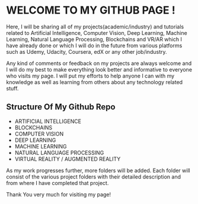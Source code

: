 # WELCOME TO MY GITHUB PAGE !

Here, I will be sharing all of my projects(academic/industry) and tutorials related to Artificial Intelligence, Computer Vision, Deep Learning, Machine Learning, Natural Language Processing, Blockchains and VR/AR which I have already done or which I will do in the future from various platforms such as Udemy, Udacity, Coursera, edX or any other job/industry.

Any kind of comments or feedback on my projects are always welcome and I will do my best to make everything look better and informative to everyone who visits my page. I will put my efforts to help anyone I can with my knowledge as well as learning from others about any technology related stuff.

## Structure Of My Github Repo

* ARTIFICIAL INTELLIGENCE
* BLOCKCHAINS
* COMPUTER VISION
* DEEP LEARNING
* MACHINE LEARNING
* NATURAL LANGUAGE PROCESSING
* VIRTUAL REALITY / AUGMENTED REALITY

As my work progresses further, more folders will be added. Each folder will consist of the various project folders with their detailed description and from where I have completed that project.

Thank You very much for visiting my page! 
